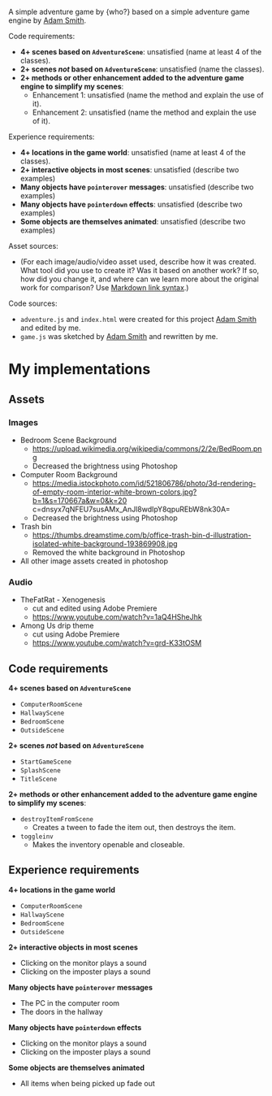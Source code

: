 A simple adventure game by {who?} based on a simple adventure game engine by [Adam Smith](https://github.com/rndmcnlly).

Code requirements:
- **4+ scenes based on `AdventureScene`**: unsatisfied (name at least 4 of the classes).
- **2+ scenes *not* based on `AdventureScene`**: unsatisfied (name the classes).
- **2+ methods or other enhancement added to the adventure game engine to simplify my scenes**:
    - Enhancement 1: unsatisfied (name the method and explain the use of it).
    - Enhancement 2: unsatisfied (name the method and explain the use of it).

Experience requirements:
- **4+ locations in the game world**: unsatisfied (name at least 4 of the classes).
- **2+ interactive objects in most scenes**: unsatisfied (describe two examples)
- **Many objects have `pointerover` messages**: unsatisfied (describe two examples)
- **Many objects have `pointerdown` effects**: unsatisfied (describe two examples)
- **Some objects are themselves animated**: unsatisfied (describe two examples)

Asset sources:
- (For each image/audio/video asset used, describe how it was created. What tool did you use to create it? Was it based on another work? If so, how did you change it, and where can we learn more about the original work for comparison? Use [Markdown link syntax](https://docs.github.com/en/get-started/writing-on-github/getting-started-with-writing-and-formatting-on-github/basic-writing-and-formatting-syntax#links).)

Code sources:
- `adventure.js` and `index.html` were created for this project [Adam Smith](https://github.com/rndmcnlly) and edited by me.
- `game.js` was sketched by [Adam Smith](https://github.com/rndmcnlly) and rewritten by me.

# My implementations

## Assets

### Images
* Bedroom Scene Background
    * https://upload.wikimedia.org/wikipedia/commons/2/2e/BedRoom.png
    * Decreased the brightness using Photoshop
* Computer Room Background
    * https://media.istockphoto.com/id/521806786/photo/3d-rendering-of-empty-room-interior-white-brown-colors.jpg?b=1&s=170667a&w=0&k=20 c=dnsyx7qNFEU7susAMx_AnJl8wdIpY8qpuREbW8nk30A=
    * Decreased the brightness using Photoshop
* Trash bin
    * https://thumbs.dreamstime.com/b/office-trash-bin-d-illustration-isolated-white-background-193869908.jpg
    * Removed the white background in Photoshop
* All other image assets created in photoshop

### Audio
* TheFatRat - Xenogenesis
    * cut and edited using Adobe Premiere
    * https://www.youtube.com/watch?v=1aQ4HSheJhk
* Among Us drip theme
    * cut using Adobe Premiere
    * https://www.youtube.com/watch?v=grd-K33tOSM

## Code requirements
**4+ scenes based on `AdventureScene`**
- `ComputerRoomScene`
- `HallwayScene`
- `BedroomScene`
- `OutsideScene`

**2+ scenes *not* based on `AdventureScene`**
- `StartGameScene`
- `SplashScene`
- `TitleScene`

**2+ methods or other enhancement added to the adventure game engine to simplify my scenes**:
- `destroyItemFromScene`
    - Creates a tween to fade the item out, then destroys the item.
- `toggleinv`
    - Makes the inventory openable and closeable.

## Experience requirements
**4+ locations in the game world** 
- `ComputerRoomScene`
- `HallwayScene`
- `BedroomScene`
- `OutsideScene`

**2+ interactive objects in most scenes**
- Clicking on the monitor plays a sound
- Clicking on the imposter plays a sound

**Many objects have `pointerover` messages**
- The PC in the computer room
- The doors in the hallway

**Many objects have `pointerdown` effects**
- Clicking on the monitor plays a sound
- Clicking on the imposter plays a sound

**Some objects are themselves animated**
- All items when being picked up fade out